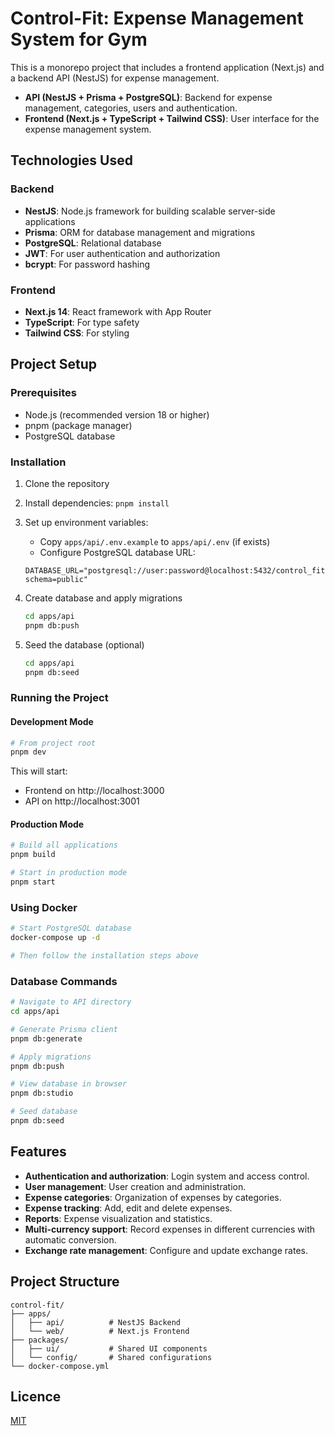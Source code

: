 # Control-Fit: Expense Management System for Gym

This is a monorepo project that includes a frontend application (Next.js) and a backend API (NestJS) for expense management.

- **API (NestJS + Prisma + PostgreSQL)**: Backend for expense management, categories, users and authentication.
- **Frontend (Next.js + TypeScript + Tailwind CSS)**: User interface for the expense management system.

## Technologies Used

### Backend

- **NestJS**: Node.js framework for building scalable server-side applications
- **Prisma**: ORM for database management and migrations
- **PostgreSQL**: Relational database
- **JWT**: For user authentication and authorization
- **bcrypt**: For password hashing

### Frontend

- **Next.js 14**: React framework with App Router
- **TypeScript**: For type safety
- **Tailwind CSS**: For styling

## Project Setup

### Prerequisites

- Node.js (recommended version 18 or higher)
- pnpm (package manager)
- PostgreSQL database

### Installation

1. Clone the repository
2. Install dependencies: `pnpm install`
3. Set up environment variables:

   - Copy `apps/api/.env.example` to `apps/api/.env` (if exists)
   - Configure PostgreSQL database URL:

   ```
   DATABASE_URL="postgresql://user:password@localhost:5432/control_fit?schema=public"
   ```

4. Create database and apply migrations

   ```bash
   cd apps/api
   pnpm db:push
   ```

5. Seed the database (optional)
   ```bash
   cd apps/api
   pnpm db:seed
   ```

### Running the Project

#### Development Mode

```bash
# From project root
pnpm dev
```

This will start:

- Frontend on http://localhost:3000
- API on http://localhost:3001

#### Production Mode

```bash
# Build all applications
pnpm build

# Start in production mode
pnpm start
```

### Using Docker

```bash
# Start PostgreSQL database
docker-compose up -d

# Then follow the installation steps above
```

### Database Commands

```bash
# Navigate to API directory
cd apps/api

# Generate Prisma client
pnpm db:generate

# Apply migrations
pnpm db:push

# View database in browser
pnpm db:studio

# Seed database
pnpm db:seed
```

## Features

- **Authentication and authorization**: Login system and access control.
- **User management**: User creation and administration.
- **Expense categories**: Organization of expenses by categories.
- **Expense tracking**: Add, edit and delete expenses.
- **Reports**: Expense visualization and statistics.
- **Multi-currency support**: Record expenses in different currencies with automatic conversion.
- **Exchange rate management**: Configure and update exchange rates.

## Project Structure

```
control-fit/
├── apps/
│   ├── api/          # NestJS Backend
│   └── web/          # Next.js Frontend
├── packages/
│   ├── ui/           # Shared UI components
│   └── config/       # Shared configurations
└── docker-compose.yml
```

## Licence

[MIT](LICENSE)
